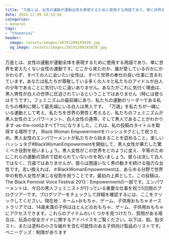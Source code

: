 ```yaml
---
title: "万座とは、女性の運動が運動全体を表現するために使用する用語であり、単に世界を変えたくない女性の運動です。"
date: 2019-12-09 14:53:56
categories:
- General
tags:
- "themanzai"
header:
  image: /assets/images/20191209145020.jpg
  og_image: /assets/images/20191209145020.jpg
---
```


万座とは、女性の運動が運動全体を表現するために使用する用語であり、単に世界を変えたくない女性の運動です。どこから来たのか、誰が愛しているのかにかかわらず、すべての人に会いたい女性は、すべて世界の奉仕の良い仕事に含まれています。あなたは私たちが尊敬している多くの人々と私たちのアイドルが白人の少年であることに気付いたに違いありません。あなたがこれに気付く理由は、黒人男性が白人の世界に圧迫されているということではありません（時には彼らはそうです）。フェミニズムの最前線にあり、私たちの運動のリーダーである私たちの権利に関して最先端にいる白人は黒人です。 「万歳」を私たちが一緒にいる運動として考え、私たちを世界の男性と考えると、私たちのフェミニズムが黒人女性のエンパワーメント、白人女性の連帯、そして黒人であることがわかります-as-the-rootはすべて1つになりました。これは、私の投稿のタイトルを取得する場所です。 Black Woman Empowermentをハッシュタグとして祝うため。黒人女性のエンパワーメントが私たちから始まることを認めること。楽しいハッシュタグ#BlackWomanEmpowermentを開始して、黒人女性が果たした驚くべき役割を祝いましょう。黒人女性がこの世界をどのように変え、平等のためにこれらの運動の頂点で認められていないかを祝いましょう。彼らは決して白人ではなく、万歳ではありませんが、彼らは間違いなく黒の動きを続ける強力な女性です。言い換えれば、＃BlackWomanEmpowermentは、あらゆる分野で世界中の有色人女性が演じる役割を祝うことです。最初の上昇として。この投稿は、The Black Feminist Voice Festival 2013：Empowermentの一部です。エンパワーメントは、今日の黒人フェミニストが行っている重要な仕事を祝う5日間のブログツアーです。ブログツアーをチェックして詳細を確認するには、ここをクリックしてください。現在地：ホーム&gt;おもちゃ、ゲーム、子供用おもちゃオーストラリアでは、14歳未満の子供はほとんどのおもちゃ、ゲーム、子供用おもちゃにアクセスできます。これらのアイテムのいくつかを見つけたり、質問がある場合は、玩具の安全ガイドに関するアドバイスをご覧ください。以下は、鉛、鉛ダスト、または塗料の小さな破片を含む可能性のある子供向け製品のリストです。ペニーグッズ：制限があります
